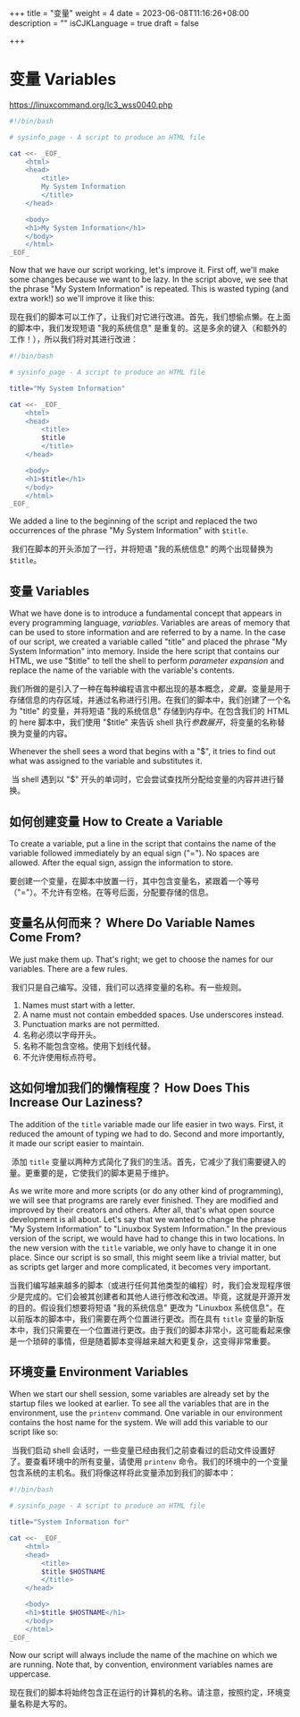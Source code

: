+++
title = "变量"
weight = 4
date = 2023-06-08T11:16:26+08:00
description = ""
isCJKLanguage = true
draft = false

+++

# 变量 Variables

https://linuxcommand.org/lc3_wss0040.php

```bash
#!/bin/bash

# sysinfo_page - A script to produce an HTML file

cat <<- _EOF_
    <html>
    <head>
        <title>
        My System Information
        </title>
    </head>

    <body>
    <h1>My System Information</h1>
    </body>
    </html>
_EOF_
```

Now that we have our script working, let's improve it. First off, we'll make some changes because we want to be lazy. In the script above, we see that the phrase "My System Information" is repeated. This is wasted typing (and extra work!) so we'll improve it like this:

​	现在我们的脚本可以工作了，让我们对它进行改进。首先，我们想偷点懒。在上面的脚本中，我们发现短语 "我的系统信息" 是重复的。这是多余的键入（和额外的工作！），所以我们将对其进行改进：

```bash
#!/bin/bash

# sysinfo_page - A script to produce an HTML file

title="My System Information"

cat <<- _EOF_
    <html>
    <head>
        <title>
        $title
        </title>
    </head>

    <body>
    <h1>$title</h1>
    </body>
    </html>
_EOF_
```

We added a line to the beginning of the script and replaced the two occurrences of the phrase "My System Information" with `$title`.

​	我们在脚本的开头添加了一行，并将短语 "我的系统信息" 的两个出现替换为 `$title`。

## 变量 Variables

What we have done is to introduce a fundamental concept that appears in every programming language, *variables*. Variables are areas of memory that can be used to store information and are referred to by a name. In the case of our script, we created a variable called "title" and placed the phrase "My System Information" into memory. Inside the here script that contains our HTML, we use "$title" to tell the shell to perform *parameter expansion* and replace the name of the variable with the variable's contents.

​	我们所做的是引入了一种在每种编程语言中都出现的基本概念，*变量*。变量是用于存储信息的内存区域，并通过名称进行引用。在我们的脚本中，我们创建了一个名为 "title" 的变量，并将短语 "我的系统信息" 存储到内存中。在包含我们的 HTML 的 here 脚本中，我们使用 "$title" 来告诉 shell 执行*参数展开*，将变量的名称替换为变量的内容。

Whenever the shell sees a word that begins with a "$", it tries to find out what was assigned to the variable and substitutes it.

​	当 shell 遇到以 "$" 开头的单词时，它会尝试查找所分配给变量的内容并进行替换。

## 如何创建变量 How to Create a Variable

To create a variable, put a line in the script that contains the name of the variable followed immediately by an equal sign ("="). No spaces are allowed. After the equal sign, assign the information to store.

​	要创建一个变量，在脚本中放置一行，其中包含变量名，紧跟着一个等号（"="）。不允许有空格。在等号后面，分配要存储的信息。

## 变量名从何而来？ Where Do Variable Names Come From?

We just make them up. That's right; we get to choose the names for our variables. There are a few rules.

​	我们只是自己编写。没错，我们可以选择变量的名称。有一些规则。

1. Names must start with a letter.
2. A name must not contain embedded spaces. Use underscores instead.
3. Punctuation marks are not permitted.
4. 名称必须以字母开头。
5. 名称不能包含空格。使用下划线代替。
6. 不允许使用标点符号。

## 这如何增加我们的懒惰程度？  How Does This Increase Our Laziness?

The addition of the `title` variable made our life easier in two ways. First, it reduced the amount of typing we had to do. Second and more importantly, it made our script easier to maintain.

​	添加 `title` 变量以两种方式简化了我们的生活。首先，它减少了我们需要键入的量。更重要的是，它使我们的脚本更易于维护。

As we write more and more scripts (or do any other kind of programming), we will see that programs are rarely ever finished. They are modified and improved by their creators and others. After all, that's what open source development is all about. Let's say that we wanted to change the phrase "My System Information" to "Linuxbox System Information." In the previous version of the script, we would have had to change this in two locations. In the new version with the `title` variable, we only have to change it in one place. Since our script is so small, this might seem like a trivial matter, but as scripts get larger and more complicated, it becomes very important.

​	当我们编写越来越多的脚本（或进行任何其他类型的编程）时，我们会发现程序很少是完成的。它们会被其创建者和其他人进行修改和改进。毕竟，这就是开源开发的目的。假设我们想要将短语 "我的系统信息" 更改为 "Linuxbox 系统信息"。在以前版本的脚本中，我们需要在两个位置进行更改。而在具有 `title` 变量的新版本中，我们只需要在一个位置进行更改。由于我们的脚本非常小，这可能看起来像是一个琐碎的事情，但是随着脚本变得越来越大和更复杂，这变得非常重要。

## 环境变量 Environment Variables

When we start our shell session, some variables are already set by the startup files we looked at earlier. To see all the variables that are in the environment, use the `printenv` command. One variable in our environment contains the host name for the system. We will add this variable to our script like so:

​	当我们启动 shell 会话时，一些变量已经由我们之前查看过的启动文件设置好了。要查看环境中的所有变量，请使用 `printenv` 命令。我们的环境中的一个变量包含系统的主机名。我们将像这样将此变量添加到我们的脚本中：

```bash
#!/bin/bash

# sysinfo_page - A script to produce an HTML file

title="System Information for"

cat <<- _EOF_
    <html>
    <head>
        <title>
        $title $HOSTNAME
        </title>
    </head>

    <body>
    <h1>$title $HOSTNAME</h1>
    </body>
    </html>
_EOF_
```

Now our script will always include the name of the machine on which we are running. Note that, by convention, environment variables names are uppercase.

​	现在我们的脚本将始终包含正在运行的计算机的名称。请注意，按照约定，环境变量名称是大写的。